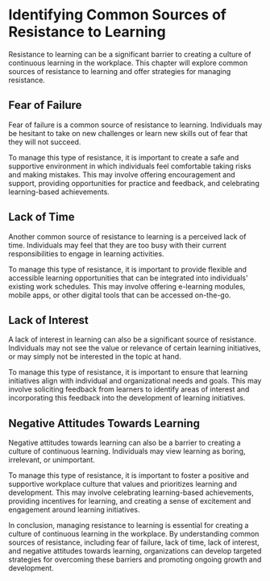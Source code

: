 Identifying Common Sources of Resistance to Learning
================================================================================================

Resistance to learning can be a significant barrier to creating a culture of continuous learning in the workplace. This chapter will explore common sources of resistance to learning and offer strategies for managing resistance.

Fear of Failure
---------------

Fear of failure is a common source of resistance to learning. Individuals may be hesitant to take on new challenges or learn new skills out of fear that they will not succeed.

To manage this type of resistance, it is important to create a safe and supportive environment in which individuals feel comfortable taking risks and making mistakes. This may involve offering encouragement and support, providing opportunities for practice and feedback, and celebrating learning-based achievements.

Lack of Time
------------

Another common source of resistance to learning is a perceived lack of time. Individuals may feel that they are too busy with their current responsibilities to engage in learning activities.

To manage this type of resistance, it is important to provide flexible and accessible learning opportunities that can be integrated into individuals' existing work schedules. This may involve offering e-learning modules, mobile apps, or other digital tools that can be accessed on-the-go.

Lack of Interest
----------------

A lack of interest in learning can also be a significant source of resistance. Individuals may not see the value or relevance of certain learning initiatives, or may simply not be interested in the topic at hand.

To manage this type of resistance, it is important to ensure that learning initiatives align with individual and organizational needs and goals. This may involve soliciting feedback from learners to identify areas of interest and incorporating this feedback into the development of learning initiatives.

Negative Attitudes Towards Learning
-----------------------------------

Negative attitudes towards learning can also be a barrier to creating a culture of continuous learning. Individuals may view learning as boring, irrelevant, or unimportant.

To manage this type of resistance, it is important to foster a positive and supportive workplace culture that values and prioritizes learning and development. This may involve celebrating learning-based achievements, providing incentives for learning, and creating a sense of excitement and engagement around learning initiatives.

In conclusion, managing resistance to learning is essential for creating a culture of continuous learning in the workplace. By understanding common sources of resistance, including fear of failure, lack of time, lack of interest, and negative attitudes towards learning, organizations can develop targeted strategies for overcoming these barriers and promoting ongoing growth and development.
